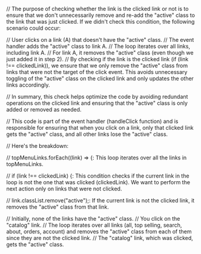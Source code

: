 // The purpose of checking whether the link is the clicked link or not is to ensure that we don't unnecessarily remove and re-add the "active" class to the link that was just clicked. If we didn't check this condition, the following scenario could occur:

// User clicks on a link (A) that doesn't have the "active" class.
// The event handler adds the "active" class to link A.
// The loop iterates over all links, including link A.
// For link A, it removes the "active" class (even though we just added it in step 2).
// By checking if the link is the clicked link (if (link !== clickedLink)), we ensure that we only remove the "active" class from links that were not the target of the click event. This avoids unnecessary toggling of the "active" class on the clicked link and only updates the other links accordingly.

// In summary, this check helps optimize the code by avoiding redundant operations on the clicked link and ensuring that the "active" class is only added or removed as needed.

// This code is part of the event handler (handleClick function) and is responsible for ensuring that when you click on a link, only that clicked link gets the "active" class, and all other links lose the "active" class.

// Here's the breakdown:

// topMenuLinks.forEach((link) => {: This loop iterates over all the links in topMenuLinks.

// if (link !== clickedLink) {: This condition checks if the current link in the loop is not the one that was clicked (clickedLink). We want to perform the next action only on links that were not clicked.

// link.classList.remove("active");: If the current link is not the clicked link, it removes the "active" class from that link.

// Initially, none of the links have the "active" class.
// You click on the "catalog" link.
// The loop iterates over all links (all, top selling, search, about, orders, account) and removes the "active" class from each of them since they are not the clicked link.
// The "catalog" link, which was clicked, gets the "active" class.
